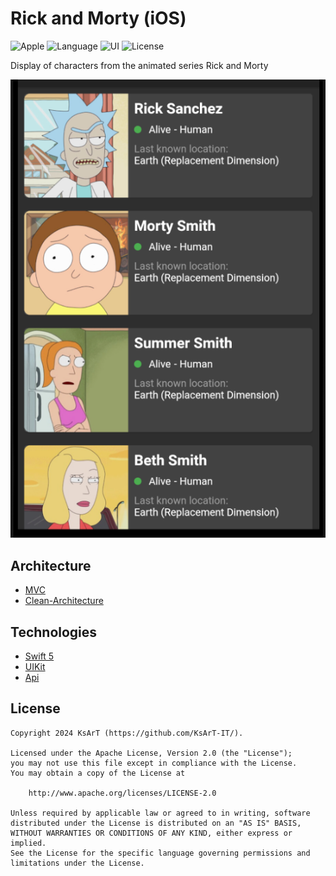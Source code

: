 # Rick and Morty (iOS)

![Apple](https://img.shields.io/badge/iOS-18-FFFF66?logo=apple) ![Language](https://img.shields.io/badge/Swift-5-blue?logo=swift) ![UI](https://img.shields.io/badge/+-UIKit-magenta?logo=NextUI) ![License](https://img.shields.io/aur/license/android-studio)

Display of characters from the animated series Rick and Morty

![Title](/img/title.png)

## Architecture

- [MVC](https://en.wikipedia.org/wiki/Model%E2%80%93view%E2%80%93controller)
- [Clean-Architecture](https://blog.cleancoder.com/uncle-bob/2012/08/13/the-clean-architecture.html)

## Technologies

- [Swift 5](https://www.swift.org/documentation/)
- [UIKit](https://developer.apple.com/documentation/uikit)
- [Api](https://rickandmortyapi.com/documentation/#get-all-characters)

## License

```
Copyright 2024 KsArT (https://github.com/KsArT-IT/).

Licensed under the Apache License, Version 2.0 (the "License");
you may not use this file except in compliance with the License.
You may obtain a copy of the License at

    http://www.apache.org/licenses/LICENSE-2.0

Unless required by applicable law or agreed to in writing, software
distributed under the License is distributed on an "AS IS" BASIS,
WITHOUT WARRANTIES OR CONDITIONS OF ANY KIND, either express or implied.
See the License for the specific language governing permissions and
limitations under the License.
```
